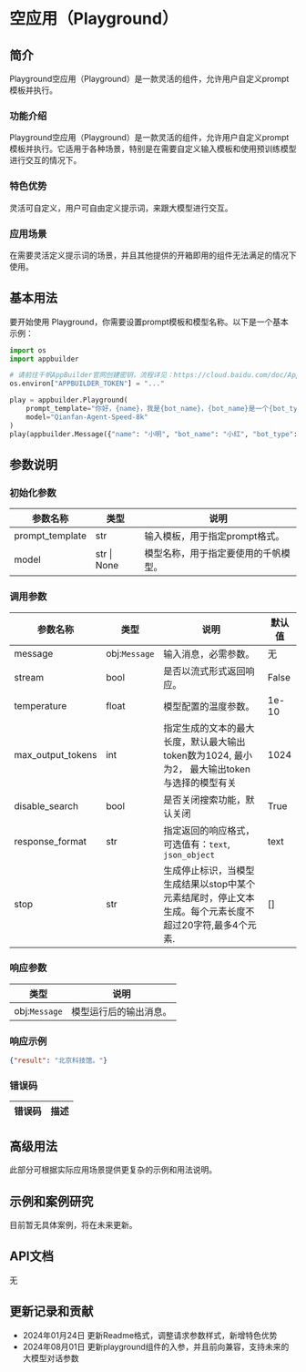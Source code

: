 # 空应用（Playground）

## 简介
Playground空应用（Playground）是一款灵活的组件，允许用户自定义prompt模板并执行。


### 功能介绍
Playground空应用（Playground）是一款灵活的组件，允许用户自定义prompt模板并执行。它适用于各种场景，特别是在需要自定义输入模板和使用预训练模型进行交互的情况下。

### 特色优势
灵活可自定义，用户可自由定义提示词，来跟大模型进行交互。

### 应用场景
在需要灵活定义提示词的场景，并且其他提供的开箱即用的组件无法满足的情况下使用。

## 基本用法

要开始使用 Playground，你需要设置prompt模板和模型名称。以下是一个基本示例：

```python
import os
import appbuilder

# 请前往千帆AppBuilder官网创建密钥，流程详见：https://cloud.baidu.com/doc/AppBuilder/s/Olq6grrt6#1%E3%80%81%E5%88%9B%E5%BB%BA%E5%AF%86%E9%92%A5
os.environ["APPBUILDER_TOKEN"] = "..."

play = appbuilder.Playground(
    prompt_template="你好，{name}，我是{bot_name}，{bot_name}是一个{bot_type}，我可以{bot_function}，你可以问我{bot_question}。",
    model="Qianfan-Agent-Speed-8k"
)
play(appbuilder.Message({"name": "小明", "bot_name": "小红", "bot_type": "聊天机器人", "bot_function": "聊天", "bot_question": "你好吗？"}), stream=False)
```

## 参数说明
### 初始化参数

| 参数名称           | 类型         | 说明                               |
|----------------|------------|----------------------------------|
| prompt_template | str        | 输入模板，用于指定prompt格式。                 |
| model           | str \| None | 模型名称，用于指定要使用的千帆模型。 |

### 调用参数

| 参数名称      | 类型            | 说明                         | 默认值  |
|-----------|---------------|----------------------------|------|
| message   | obj:`Message` | 输入消息，必需参数。              | 无    |
| stream    | bool          | 是否以流式形式返回响应。           | False |
| temperature | float        | 模型配置的温度参数。              | 1e-10 |
| max_output_tokens | int        |  指定生成的文本的最大长度，默认最大输出token数为1024, 最小为2， 最大输出token与选择的模型有关           | 1024  |
|disable_search| bool         | 是否关闭搜索功能，默认关闭          | True  |
|response_format| str         | 指定返回的响应格式，可选值有：`text`, `json_object`| text  |
|stop| str                   | 生成停止标识，当模型生成结果以stop中某个元素结尾时，停止文本生成。每个元素长度不超过20字符,最多4个元素.         | []  |


### 响应参数

| 类型             | 说明                 |
|----------------|--------------------|
| obj:`Message` | 模型运行后的输出消息。 |

### 响应示例
```json
{"result": "北京科技馆。"}
```

### 错误码
|错误码|描述|
|------|---|


## 高级用法
此部分可根据实际应用场景提供更复杂的示例和用法说明。

## 示例和案例研究
目前暂无具体案例，将在未来更新。

## API文档
无

## 更新记录和贡献
- 2024年01月24日 更新Readme格式，调整请求参数样式，新增特色优势
- 2024年08月01日 更新playground组件的入参，并且前向兼容，支持未来的大模型对话参数
